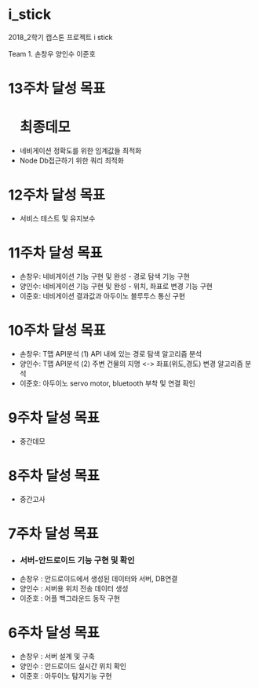 # i_stick
2018_2학기 캡스톤 프로젝트 i stick

Team 1. 손창우 양인수 이준호

<h1>13주차 달성 목표</h1>
    <ul><h1>최종데모</h1>
        <li>네비게이션 정확도를 위한 임계값들 최적화</li>
        <li>Node Db접근하기 위한 쿼리 최적화</li>
    </ul>

<h1>12주차 달성 목표</h1>
    <ul>
        <li>서비스 테스트 및 유지보수</li>
    </ul>

<h1>11주차 달성 목표</h1>
    <ul>
        <li>손창우: 네비게이션 기능 구현 및 완성 - 경로 탐색 기능 구현</li>
        <li>양인수: 네비게이션 기능 구현 및 완성 - 위치, 좌표로 변경 기능 구현</li>
        <li>이준호: 네비게이션 결과값과 아두이노 블루투스 통신 구현</li>
    </ul>

<h1>10주차 달성 목표</h1>
    <ul>
        <li>손창우: T맵 API분석 (1) API 내에 있는 경로 탐색 알고리즘 분석</li>
        <li>양인수: T맵 API분석 (2) 주변 건물의 지명 <-> 좌표(위도,경도) 변경 알고리즘 분석</li>
        <li>이준호: 아두이노 servo motor, bluetooth 부착 및 연결 확인</li>
    </ul>

<h1>9주차 달성 목표</h1>
    <ul>
        <li>중간데모</li>
    </ul>

<h1>8주차 달성 목표</h1>
    <ul>
        <li>중간고사</li>
    </ul>

<h1> 7주차 달성 목표 </h1>
    <ul>
        <li><h3>서버-안드로이드 기능 구현 및 확인</h3></li>
        <li>손창우 : 안드로이드에서 생성된 데이터와 서버, DB연결</li>
        <li>양인수 : 서버용 위치 전송 데이터 생성</li>
        <li>이준호 : 어플 백그라운드 동작 구현</li>
    </ul>   

<h1> 6주차 달성 목표 </h1>
    <ul>
        <li>손창우 : 서버 설계 및 구축</li>
        <li>양인수 : 안드로이드 실시간 위치 확인</li> 
        <li>이준호 : 아두이노 탐지기능 구현</li>
    </ul>
